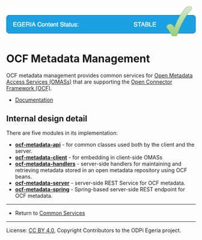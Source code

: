 <!-- SPDX-License-Identifier: CC-BY-4.0 -->
<!-- Copyright Contributors to the ODPi Egeria project. -->

![Stable](../../../images/egeria-content-status-released.png#pagewidth)

# OCF Metadata Management

OCF metadata management provides common services for
[Open Metadata Access Services (OMASs)](../../access-services) that are supporting
the [Open Connector Framework (OCF)](../../frameworks/open-connector-framework).

* [Documentation](https://egeria-project.org/services/ocf-metadata-management)

## Internal design detail

There are five modules in its implementation:

* **[ocf-metadata-api](ocf-metadata-api)** - for common classes used both by the client and the server.
* **[ocf-metadata-client](ocf-metadata-client)** - for embedding in client-side OMASs
* **[ocf-metadata-handlers](ocf-metadata-handlers)** - server-side handlers for maintaining and retrieving metadata
stored in an open metadata repository using OCF beans.
* **[ocf-metadata-server](ocf-metadata-server)** - server-side REST Service for OCF metadata.
* **[ocf-metadata-spring](ocf-metadata-spring)** - Spring-based server-side REST endpoint for OCF metadata.


----
* Return to [Common Services](..)


----
License: [CC BY 4.0](https://creativecommons.org/licenses/by/4.0/),
Copyright Contributors to the ODPi Egeria project.